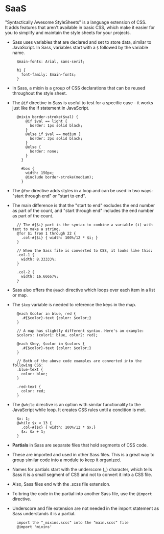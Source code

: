 # SaaS  
"Syntactically Awesome StyleSheets" is a language extension of CSS.  
It adds features that aren't available in basic CSS, which make it easier for you to simplify and maintain the style sheets for your projects.  

- Sass uses variables that are declared and set to store data, similar to JavaScript. In Sass, variables start with a `$` followed by the variable name.  

        $main-fonts: Arial, sans-serif;
        
        h1 {
          font-family: $main-fonts;
        }
- In Sass, a mixin is a group of CSS declarations that can be reused throughout the style sheet.  
- The `@if` directive in Sass is useful to test for a specific case - it works just like the if statement in JavaScript.  

        @mixin border-stroke($val) {
            @if $val == light {
              border: 1px solid black;
            }
            @else if $val == medium {
              border: 3px solid black;
            }
            @else {
              border: none;
            }
          }
        
          #box {
            width: 150px;
            @include border-stroke(medium);
          }
- The `@for` directive adds styles in a loop and can be used in two ways: "start through end" or "start to end".  
- The main difference is that the "start to end" excludes the end number as part of the count, and "start through end" includes the end number as part of the count.

        // The #{$i} part is the syntax to combine a variable (i) with text to make a string.
        @for $i from 1 through 22 {
          .col-#{$i} { width: 100%/12 * $i; }
        }

        // When the Sass file is converted to CSS, it looks like this:
        .col-1 {
          width: 8.33333%;
        }
        
        .col-2 {
          width: 16.66667%;
        }
- Sass also offers the `@each` directive which loops over each item in a list or map.
- The `$key` variable is needed to reference the keys in the map.  

        @each $color in blue, red {
          .#{$color}-text {color: $color;}
        }

        // A map has slightly different syntax. Here's an example:
        $colors: (color1: blue, color2: red);
        
        @each $key, $color in $colors {
          .#{$color}-text {color: $color;}
        }

        // Both of the above code examples are converted into the following CSS:
        .blue-text {
          color: blue;
        }
        
        .red-text {
          color: red;
        }
- The `@while` directive is an option with similar functionality to the JavaScript while loop. It creates CSS rules until a condition is met.

        $x: 1;
        @while $x < 13 {
          .col-#{$x} { width: 100%/12 * $x;}
          $x: $x + 1;
        }
- **Partials** in Sass are separate files that hold segments of CSS code.  
- These are imported and used in other Sass files. This is a great way to group similar code into a module to keep it organized.  
- Names for partials start with the underscore (_) character, which tells Sass it is a small segment of CSS and not to convert it into a CSS file.  
- Also, Sass files end with the .scss file extension.  
- To bring the code in the partial into another Sass file, use the `@import` directive.  
- Underscore and file extension are not needed in the import statement as Sass understands it is a partial.  

        import the "_mixins.scss" into the "main.scss" file
        @import 'mixins'








